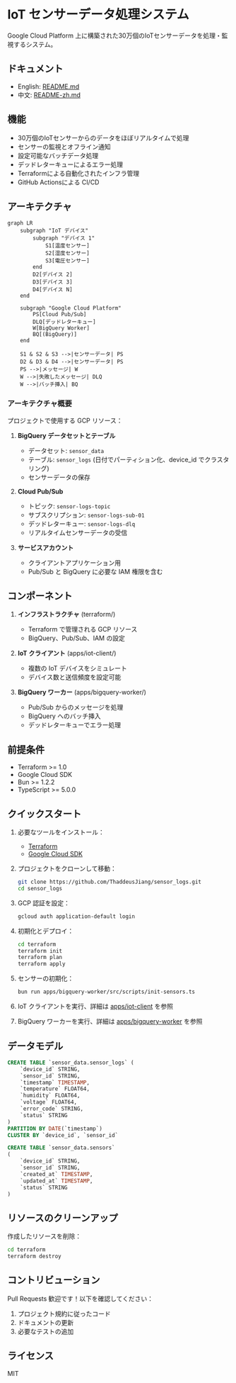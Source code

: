 # IoT センサーデータ処理システム

Google Cloud Platform 上に構築された30万個のIoTセンサーデータを処理・監視するシステム。

## ドキュメント
- English: [README.md](README.md)
- 中文: [README-zh.md](README-zh.md)

## 機能

- 30万個のIoTセンサーからのデータをほぼリアルタイムで処理
- センサーの監視とオフライン通知
- 設定可能なバッチデータ処理
- デッドレターキューによるエラー処理
- Terraformによる自動化されたインフラ管理
- GitHub Actionsによる CI/CD

## アーキテクチャ

```mermaid
graph LR
    subgraph "IoT デバイス"
        subgraph "デバイス 1"
            S1[温度センサー]
            S2[湿度センサー]
            S3[電圧センサー]
        end
        D2[デバイス 2]
        D3[デバイス 3]
        D4[デバイス N]
    end

    subgraph "Google Cloud Platform"
        PS[Cloud Pub/Sub]
        DLQ[デッドレターキュー]
        W[BigQuery Worker]
        BQ[(BigQuery)]
    end

    S1 & S2 & S3 -->|センサーデータ| PS
    D2 & D3 & D4 -->|センサーデータ| PS
    PS -->|メッセージ| W
    W -->|失敗したメッセージ| DLQ
    W -->|バッチ挿入| BQ
```

### アーキテクチャ概要

プロジェクトで使用する GCP リソース：

1. **BigQuery データセットとテーブル**
   - データセット: `sensor_data`
   - テーブル: `sensor_logs` (日付でパーティション化、device_id でクラスタリング)
   - センサーデータの保存

2. **Cloud Pub/Sub**
   - トピック: `sensor-logs-topic`
   - サブスクリプション: `sensor-logs-sub-01`
   - デッドレターキュー: `sensor-logs-dlq`
   - リアルタイムセンサーデータの受信

3. **サービスアカウント**
   - クライアントアプリケーション用
   - Pub/Sub と BigQuery に必要な IAM 権限を含む

## コンポーネント

1. **インフラストラクチャ** (terraform/)
   - Terraform で管理される GCP リソース
   - BigQuery、Pub/Sub、IAM の設定

2. **IoT クライアント** (apps/iot-client/)
   - 複数の IoT デバイスをシミュレート
   - デバイス数と送信頻度を設定可能

3. **BigQuery ワーカー** (apps/bigquery-worker/)
   - Pub/Sub からのメッセージを処理
   - BigQuery へのバッチ挿入
   - デッドレターキューでエラー処理

## 前提条件

- Terraform >= 1.0
- Google Cloud SDK
- Bun >= 1.2.2
- TypeScript >= 5.0.0

## クイックスタート

1. 必要なツールをインストール：
   - [Terraform](https://developer.hashicorp.com/terraform/downloads)
   - [Google Cloud SDK](https://cloud.google.com/sdk/docs/install)

2. プロジェクトをクローンして移動：
   ```bash
   git clone https://github.com/ThaddeusJiang/sensor_logs.git
   cd sensor_logs
   ```

3. GCP 認証を設定：
   ```bash
   gcloud auth application-default login
   ```

4. 初期化とデプロイ：
   ```bash
   cd terraform
   terraform init
   terraform plan
   terraform apply
   ```

5. センサーの初期化：
   ```bash
   bun run apps/bigquery-worker/src/scripts/init-sensors.ts
   ```

6. IoT クライアントを実行、詳細は [apps/iot-client](apps/iot-client) を参照
7. BigQuery ワーカーを実行、詳細は [apps/bigquery-worker](apps/bigquery-worker) を参照

## データモデル

```sql
CREATE TABLE `sensor_data.sensor_logs` (
    `device_id` STRING,
    `sensor_id` STRING,
    `timestamp` TIMESTAMP,
    `temperature` FLOAT64,
    `humidity` FLOAT64,
    `voltage` FLOAT64,
    `error_code` STRING,
    `status` STRING
)
PARTITION BY DATE(`timestamp`)
CLUSTER BY `device_id`, `sensor_id`
```

```sql
CREATE TABLE `sensor_data.sensors`
(
    `device_id` STRING,
    `sensor_id` STRING,
    `created_at` TIMESTAMP,
    `updated_at` TIMESTAMP,
    `status` STRING
)
```

## リソースのクリーンアップ

作成したリソースを削除：
```bash
cd terraform
terraform destroy
```

## コントリビューション

Pull Requests 歓迎です！以下を確認してください：
1. プロジェクト規約に従ったコード
2. ドキュメントの更新
3. 必要なテストの追加

## ライセンス

MIT

